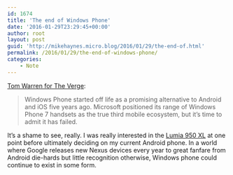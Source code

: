 ```yaml
---
id: 1674
title: 'The end of Windows Phone'
date: '2016-01-29T23:29:45+00:00'
author: root
layout: post
guid: 'http://mikehaynes.micro.blog/2016/01/29/the-end-of.html'
permalink: /2016/01/29/the-end-of-windows-phone/
categories:
    - Note
---
```


[Tom Warren for The Verge](http://www.theverge.com/2016/1/28/10864034/windows-phone-is-dead):

> Windows Phone started off life as a promising alternative to Android and iOS five years ago. Microsoft positioned its range of Windows Phone 7 handsets as the true third mobile ecosystem, but it’s time to admit it has failed.

It’s a shame to see, really. I was really interested in the [Lumia 950 XL](https://www.gsmarena.com/microsoft_lumia_950_xl-7263.php) at one point before ultimately deciding on my current Android phone. In a world where Google releases new Nexus devices every year to great fanfare from Android die-hards but little recognition otherwise, Windows phone could continue to exist in some form.